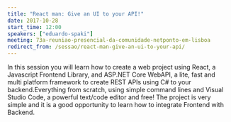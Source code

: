 ```yaml
---
title: "React man: Give an UI to your API!"
date: 2017-10-28
start_time: 12:00
speakers: ["eduardo-spaki"]
meeting: 73a-reuniao-presencial-da-comunidade-netponto-em-lisboa
redirect_from: /sessao/react-man-give-an-ui-to-your-api/
---
```


In this session you will learn how to create a web project using React, a Javascript Frontend Library, and ASP.NET Core WebAPI, a lite, fast and multi platform framework to create REST APIs using C# to your backend.Everything from scratch, using simple command lines and Visual Studio Code, a powerful text/code editor and free! The project is very simple and it is a good opportunity to learn how to integrate Frontend with Backend.
